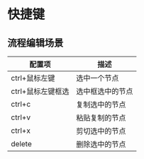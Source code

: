 # 快捷键

## 流程编辑场景

| 配置项            | 描述             |
| ----------------- | ---------------- |
| ctrl+鼠标左键     | 选中一个节点     |
| ctrl+鼠标左键框选 | 选中框选中的节点 |
| ctrl+c            | 复制选中的节点   |
| ctrl+v            | 粘贴复制的节点   |
| ctrl+x            | 剪切选中的节点   |
| delete            | 删除选中的节点   |